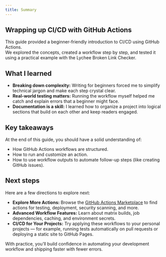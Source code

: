 ```yaml
---
title: Summary
---
```


## Wrapping up CI/CD with GitHub Actions  

This guide provided a beginner-friendly introduction to CI/CD using GitHub Actions.   
We explored the concepts, created a workflow step by step, and tested it using a practical example with the Lychee Broken Link Checker.  


##  What I learned  

- **Breaking down complexity:** Writing for beginners forced me to simplify technical jargon and make each step crystal clear.  
- **Real-world testing matters:** Running the workflow myself helped me catch and explain errors that a beginner might face.  
- **Documentation is a skill:** I learned how to organize a project into logical sections that build on each other and keep readers engaged.  

##  Key takeaways
At the end of this guide, you should have a solid understanding of:    
- How GitHub Actions workflows are structured.
- How to run and customize an action.
- How to use workflow outputs to automate follow-up steps (like creating GitHub issues).


##  Next steps

Here are a few directions to explore next:

- **Explore More Actions:** Browse the [GitHub Actions Marketplace](https://github.com/marketplace?type=actions) to find actions for testing, deployment, security scanning, and more.
- **Advanced Workflow Features:** Learn about matrix builds, job dependencies, caching, and environment secrets.
- **CI/CD for Your Projects:** Try applying these workflows to your personal projects — for example, running tests automatically on pull requests or deploying a static site to GitHub Pages.

With practice, you’ll build confidence in automating your development workflow and shipping faster with fewer errors.

